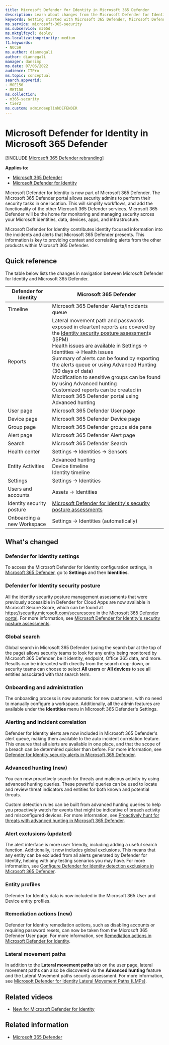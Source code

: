 ```yaml
---
title: Microsoft Defender for Identity in Microsoft 365 Defender
description: Learn about changes from the Microsoft Defender for Identity to Microsoft 365 Defender
keywords: Getting started with Microsoft 365 Defender, Microsoft Defender for Identity, NDI
ms.service: microsoft-365-security
ms.subservice: m365d
ms.mktglfcycl: deploy
ms.localizationpriority: medium
f1.keywords:
- NOCSH
ms.author: diannegali
author: diannegali
manager: dansimp
ms.date: 07/06/2022
audience: ITPro
ms.topic: conceptual
search.appverid: 
- MOE150
- MET150
ms.collection: 
- m365-security 
- tier2
ms.custom: admindeeplinkDEFENDER
---
```


# Microsoft Defender for Identity in Microsoft 365 Defender

[!INCLUDE [Microsoft 365 Defender rebranding](../includes/microsoft-defender.md)]

**Applies to:**

- [Microsoft 365 Defender](microsoft-365-defender.md)
- [Microsoft Defender for Identity](/defender-for-identity/)

Microsoft Defender for Identity is now part of Microsoft 365 Defender. The Microsoft 365 Defender portal allows security admins to perform their security tasks in one location. This will simplify workflows, and add the functionality of the other Microsoft 365 Defender services. Microsoft 365 Defender will be the home for monitoring and managing security across your Microsoft identities, data, devices, apps, and infrastructure.

Microsoft Defender for Identity contributes identity focused information into the incidents and alerts that Microsoft 365 Defender presents. This information is key to providing context and correlating alerts from the other products within Microsoft 365 Defender.

## Quick reference

The table below lists the changes in navigation between Microsoft Defender for Identity and Microsoft 365 Defender.

| **Defender for** Identity  | **Microsoft 365 Defender**                                   |
| -------------------------- | ------------------------------------------------------------ |
| Timeline                   | Microsoft 365 Defender Alerts/Incidents queue                |
| Reports                    |Lateral movement path and passwords exposed in cleartext reports are covered by the [Identity security posture assessment](https://https://learn.microsoft.com/en-us/defender-for-identity/security-assessment#assessment-reports)s (ISPM)<br>Health issues are available in Settings -> Identities -> Health issues<br>Summary of alerts can be found by exporting the alerts queue or using Advanced Hunting (30 days of data)<br>Modification to sensitive groups can be found by using Advanced hunting<br>Customized reports can be created in Microsoft 365 Defender portal using Advanced hunting                                                                            |
| User page                  | Microsoft 365 Defender User page                             |
| Device page                | Microsoft 365 Defender Device page                           |
| Group page                 | Microsoft 365 Defender groups side pane                      |
| Alert page                 | Microsoft 365 Defender Alert page                            |
| Search                     | Microsoft 365 Defender Search                                |
| Health center              | Settings -> Identities -> Sensors                            |
| Entity Activities          | Advanced hunting <br> Device timeline <br> Identity timeline                                             |
| Settings                   | Settings -> Identities                                       |
| Users and accounts         | Assets -> Identities                                         |
| Identity security posture  | [Microsoft Defender for Identity's security posture assessments](/defender-for-identity/security-assessment) |
| Onboarding a new Workspace | Settings -> Identities (automatically)                       |

## What's changed

### Defender for Identity settings

To access the Microsoft Defender for Identity configuration settings, in [Microsoft 365 Defender](https://security.microsoft.com), go to **Settings** and then **Identities**.

### Defender for Identity security posture

All the identity security posture management assessments that were previously accessible in Defender for Cloud Apps are now available in Microsoft Secure Score, which can be found at <https://security.microsoft.com/securescore> in the [Microsoft 365 Defender portal](https://security.microsoft.com). For more information, see  [Microsoft Defender for Identity's security posture assessments](/defender-for-identity/security-assessment).

### Global search

Global search in Microsoft 365 Defender (using the search bar at the top of the page) allows security teams to look for any entity being monitored by Microsoft 365 Defender, be it identity, endpoint, Office 365 data, and more. Results can be interacted with directly from the search drop-down, or security teams can choose to select **All users** or **All devices**  to see all entities associated with that search term.

### Onboarding and administration

The onboarding process is now automatic for new customers, with no need to manually configure a workspace. Additionally, all the admin features are available under the **Identities** menu in Microsoft 365 Defender's Settings.

### Alerting and incident correlation

Defender for Identity alerts are now included in Microsoft 365 Defender's alert queue, making them available to the auto incident correlation feature. This ensures that all alerts are available in one place, and that the scope of a breach can be determined quicker than before. For more information, see [Defender for Identity security alerts in Microsoft 365 Defender](/defender-for-identity/manage-security-alerts).

### Advanced hunting (new)

You can now proactively search for threats and malicious activity by using advanced hunting queries. These powerful queries can be used to locate and review threat indicators and entities for both known and potential threats.

Custom detection rules can be built from advanced hunting queries to help you proactively watch for events that might be indicative of breach activity and misconfigured devices. For more information, see [Proactively hunt for threats with advanced hunting in Microsoft 365 Defender](advanced-hunting-overview.md).

### Alert exclusions (updated)

The alert interface is more user friendly, including adding a useful search function. Additionally, it now includes global exclusions. This means that any entity can be excluded from all alerts generated by Defender for Identity, helping with any testing scenarios you may have. For more information, see [Configure Defender for Identity detection exclusions in Microsoft 365 Defender](/defender-for-identity/exclusions).

### Entity profiles

Defender for Identity data is now included in the Microsoft 365 User and Device entity profiles.

### Remediation actions (new)

Defender for Identity remediation actions, such as disabling accounts or requiring password resets, can now be taken from the Microsoft 365 Defender User page. For more information, see [Remediation actions in Microsoft Defender for Identity](/defender-for-identity/remediation-actions).

### Lateral movement paths

In addition to the **Lateral movement paths** tab on the user page, lateral movement paths can also be discovered via the **Advanced hunting** feature and the Lateral Movement paths security assessment. For more information, see [Microsoft Defender for Identity Lateral Movement Paths (LMPs)](/defender-for-identity/understand-lateral-movement-paths).

## Related videos

- [New for Microsoft Defender for Identity](https://www.microsoft.com/videoplayer/embed/RE4HcEU)

## Related information

- [Microsoft 365 Defender](microsoft-365-defender.md)

